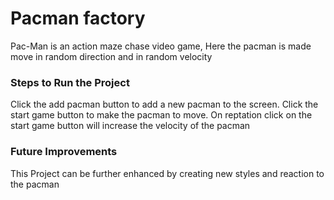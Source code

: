 # Pacman factory 
Pac-Man is an action maze chase video game, Here the pacman is made move in random direction and in random velocity  

### Steps to Run the Project
Click the add pacman button to add a new pacman to the screen. Click the start game button to make the pacman to move. On reptation click on the start game button will increase the  velocity of the pacman 

### Future Improvements
This Project can be further enhanced by creating new styles and reaction to the pacman 
